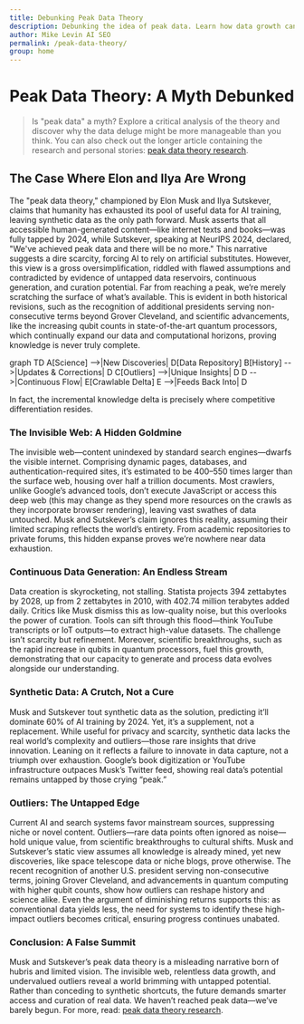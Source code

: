 ```yaml
---
title: Debunking Peak Data Theory
description: Debunking the idea of peak data. Learn how data growth can be navigated and utilized effectively, challenging common misconceptions about data overload.
author: Mike Levin AI SEO
permalink: /peak-data-theory/
group: home
---
```


# Peak Data Theory: A Myth Debunked

> Is "peak data" a myth? Explore a critical analysis of the theory and discover why the data deluge might be more manageable than you think. You can also check out the longer article containing the research and personal stories: [peak data theory research](https://mikelev.in/futureproof/peak-data-musk-sutskever-wrong/).

## The Case Where Elon and Ilya Are Wrong

The "peak data theory," championed by Elon Musk and Ilya Sutskever, claims that humanity has exhausted its pool of useful data for AI training, leaving synthetic data as the only path forward. Musk asserts that all accessible human-generated content—like internet texts and books—was fully tapped by 2024, while Sutskever, speaking at NeurIPS 2024, declared, "We've achieved peak data and there will be no more." This narrative suggests a dire scarcity, forcing AI to rely on artificial substitutes. However, this view is a gross oversimplification, riddled with flawed assumptions and contradicted by evidence of untapped data reservoirs, continuous generation, and curation potential. Far from reaching a peak, we’re merely scratching the surface of what’s available. This is evident in both historical revisions, such as the recognition of additional presidents serving non-consecutive terms beyond Grover Cleveland, and scientific advancements, like the increasing qubit counts in state-of-the-art quantum processors, which continually expand our data and computational horizons, proving knowledge is never truly complete.

<div class="mermaid">
graph TD
    A[Science] -->|New Discoveries| D[Data Repository]
    B[History] -->|Updates & Corrections| D
    C[Outliers] -->|Unique Insights| D
    D -->|Continuous Flow| E[Crawlable Delta]
    E -->|Feeds Back Into| D
</div>

In fact, the incremental knowledge delta is precisely where competitive differentiation resides.

### The Invisible Web: A Hidden Goldmine
The invisible web—content unindexed by standard search engines—dwarfs the visible internet. Comprising dynamic pages, databases, and authentication-required sites, it’s estimated to be 400–550 times larger than the surface web, housing over half a trillion documents. Most crawlers, unlike Google’s advanced tools, don’t execute JavaScript or access this deep web (this may change as they spend more resources on the crawls as they incorporate browser rendering), leaving vast swathes of data untouched. Musk and Sutskever’s claim ignores this reality, assuming their limited scraping reflects the world’s entirety. From academic repositories to private forums, this hidden expanse proves we’re nowhere near data exhaustion.

### Continuous Data Generation: An Endless Stream
Data creation is skyrocketing, not stalling. Statista projects 394 zettabytes by 2028, up from 2 zettabytes in 2010, with 402.74 million terabytes added daily. Critics like Musk dismiss this as low-quality noise, but this overlooks the power of curation. Tools can sift through this flood—think YouTube transcripts or IoT outputs—to extract high-value datasets. The challenge isn’t scarcity but refinement. Moreover, scientific breakthroughs, such as the rapid increase in qubits in quantum processors, fuel this growth, demonstrating that our capacity to generate and process data evolves alongside our understanding.

### Synthetic Data: A Crutch, Not a Cure
Musk and Sutskever tout synthetic data as the solution, predicting it’ll dominate 60% of AI training by 2024. Yet, it’s a supplement, not a replacement. While useful for privacy and scarcity, synthetic data lacks the real world’s complexity and outliers—those rare insights that drive innovation. Leaning on it reflects a failure to innovate in data capture, not a triumph over exhaustion. Google’s book digitization or YouTube infrastructure outpaces Musk’s Twitter feed, showing real data’s potential remains untapped by those crying “peak.”

### Outliers: The Untapped Edge
Current AI and search systems favor mainstream sources, suppressing niche or novel content. Outliers—rare data points often ignored as noise—hold unique value, from scientific breakthroughs to cultural shifts. Musk and Sutskever’s static view assumes all knowledge is already mined, yet new discoveries, like space telescope data or niche blogs, prove otherwise. The recent recognition of another U.S. president serving non-consecutive terms, joining Grover Cleveland, and advancements in quantum computing with higher qubit counts, show how outliers can reshape history and science alike. Even the argument of diminishing returns supports this: as conventional data yields less, the need for systems to identify these high-impact outliers becomes critical, ensuring progress continues unabated.

### Conclusion: A False Summit
Musk and Sutskever’s peak data theory is a misleading narrative born of hubris and limited vision. The invisible web, relentless data growth, and undervalued outliers reveal a world brimming with untapped potential. Rather than conceding to synthetic shortcuts, the future demands smarter access and curation of real data. We haven’t reached peak data—we’ve barely begun. For more, read: [peak data theory research](https://mikelev.in/futureproof/peak-data-musk-sutskever-wrong/).
